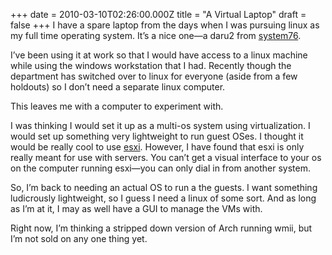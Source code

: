+++
date = 2010-03-10T02:26:00.000Z
title = "A Virtual Laptop"
draft = false
+++
I have a spare laptop from the days when I was pursuing linux as my full
time operating system. It’s a nice one—a daru2 from
[system76](http://system76.com).

I’ve been using it at work so that I would have access to a linux
machine while using the windows workstation that I had. Recently though
the department has switched over to linux for everyone (aside from a few
holdouts) so I don’t need a separate linux computer.

This leaves me with a computer to experiment with.

I was thinking I would set it up as a multi-os system using
virtualization. I would set up something very lightweight to run guest
OSes. I thought it would be really cool to use
[esxi](http://www.vmware.com/products/esxi/). However, I have found that
esxi is only really meant for use with servers. You can’t get a visual
interface to your os on the computer running esxi—you can only dial in
from another system.

So, I’m back to needing an actual OS to run a the guests. I want
something ludicrously lightweight, so I guess I need a linux of some
sort. And as long as I’m at it, I may as well have a GUI to manage the
VMs with.

Right now, I’m thinking a stripped down version of Arch running wmii,
but I’m not sold on any one thing yet.
